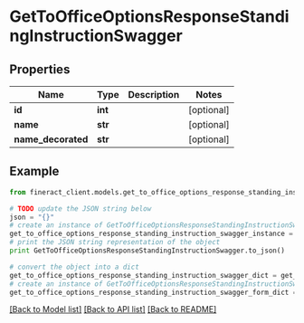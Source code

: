 # GetToOfficeOptionsResponseStandingInstructionSwagger


## Properties

Name | Type | Description | Notes
------------ | ------------- | ------------- | -------------
**id** | **int** |  | [optional] 
**name** | **str** |  | [optional] 
**name_decorated** | **str** |  | [optional] 

## Example

```python
from fineract_client.models.get_to_office_options_response_standing_instruction_swagger import GetToOfficeOptionsResponseStandingInstructionSwagger

# TODO update the JSON string below
json = "{}"
# create an instance of GetToOfficeOptionsResponseStandingInstructionSwagger from a JSON string
get_to_office_options_response_standing_instruction_swagger_instance = GetToOfficeOptionsResponseStandingInstructionSwagger.from_json(json)
# print the JSON string representation of the object
print GetToOfficeOptionsResponseStandingInstructionSwagger.to_json()

# convert the object into a dict
get_to_office_options_response_standing_instruction_swagger_dict = get_to_office_options_response_standing_instruction_swagger_instance.to_dict()
# create an instance of GetToOfficeOptionsResponseStandingInstructionSwagger from a dict
get_to_office_options_response_standing_instruction_swagger_form_dict = get_to_office_options_response_standing_instruction_swagger.from_dict(get_to_office_options_response_standing_instruction_swagger_dict)
```
[[Back to Model list]](../README.md#documentation-for-models) [[Back to API list]](../README.md#documentation-for-api-endpoints) [[Back to README]](../README.md)


